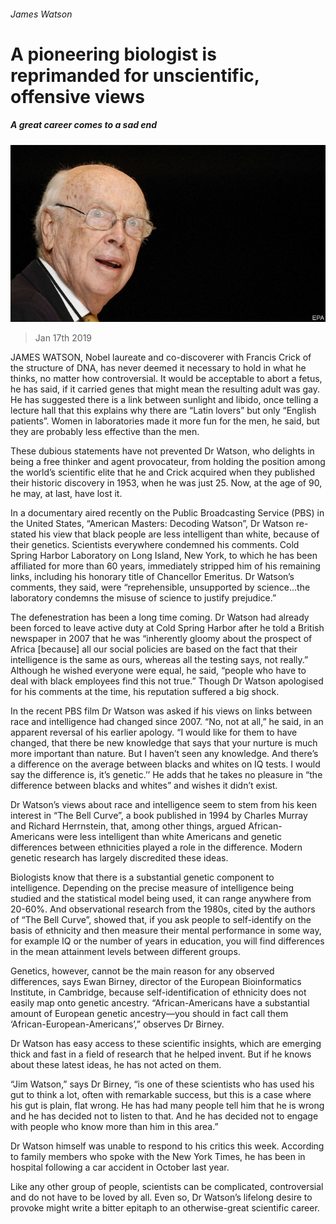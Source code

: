 ###### James Watson

# A pioneering biologist is reprimanded for unscientific, offensive views 

##### A great career comes to a sad end 

![image](images/20190119_stp502.jpg) 

> Jan 17th 2019 

JAMES WATSON, Nobel laureate and co-discoverer with Francis Crick of the structure of DNA, has never deemed it necessary to hold in what he thinks, no matter how controversial. It would be acceptable to abort a fetus, he has said, if it carried genes that might mean the resulting adult was gay. He has suggested there is a link between sunlight and libido, once telling a lecture hall that this explains why there are “Latin lovers” but only “English patients”. Women in laboratories made it more fun for the men, he said, but they are probably less effective than the men. 

These dubious statements have not prevented Dr Watson, who delights in being a free thinker and agent provocateur, from holding the position among the world’s scientific elite that he and Crick acquired when they published their historic discovery in 1953, when he was just 25. Now, at the age of 90, he may, at last, have lost it. 

In a documentary aired recently on the Public Broadcasting Service (PBS) in the United States, “American Masters: Decoding Watson”, Dr Watson re-stated his view that black people are less intelligent than white, because of their genetics. Scientists everywhere condemned his comments. Cold Spring Harbor Laboratory on Long Island, New York, to which he has been affiliated for more than 60 years, immediately stripped him of his remaining links, including his honorary title of Chancellor Emeritus. Dr Watson’s comments, they said, were “reprehensible, unsupported by science...the laboratory condemns the misuse of science to justify prejudice.” 

The defenestration has been a long time coming. Dr Watson had already been forced to leave active duty at Cold Spring Harbor after he told a British newspaper in 2007 that he was “inherently gloomy about the prospect of Africa [because] all our social policies are based on the fact that their intelligence is the same as ours, whereas all the testing says, not really.” Although he wished everyone were equal, he said, “people who have to deal with black employees find this not true.” Though Dr Watson apologised for his comments at the time, his reputation suffered a big shock. 

In the recent PBS film Dr Watson was asked if his views on links between race and intelligence had changed since 2007. “No, not at all,” he said, in an apparent reversal of his earlier apology. “I would like for them to have changed, that there be new knowledge that says that your nurture is much more important than nature. But I haven’t seen any knowledge. And there’s a difference on the average between blacks and whites on IQ tests. I would say the difference is, it’s genetic.’’ He adds that he takes no pleasure in “the difference between blacks and whites” and wishes it didn’t exist. 

Dr Watson’s views about race and intelligence seem to stem from his keen interest in “The Bell Curve”, a book published in 1994 by Charles Murray and Richard Herrnstein, that, among other things, argued African-Americans were less intelligent than white Americans and genetic differences between ethnicities played a role in the difference. Modern genetic research has largely discredited these ideas. 

Biologists know that there is a substantial genetic component to intelligence. Depending on the precise measure of intelligence being studied and the statistical model being used, it can range anywhere from 20-60%. And observational research from the 1980s, cited by the authors of “The Bell Curve”, showed that, if you ask people to self-identify on the basis of ethnicity and then measure their mental performance in some way, for example IQ or the number of years in education, you will find differences in the mean attainment levels between different groups. 

Genetics, however, cannot be the main reason for any observed differences, says Ewan Birney, director of the European Bioinformatics Institute, in Cambridge, because self-identification of ethnicity does not easily map onto genetic ancestry. “African-Americans have a substantial amount of European genetic ancestry—you should in fact call them ‘African-European-Americans’,” observes Dr Birney. 

Dr Watson has easy access to these scientific insights, which are emerging thick and fast in a field of research that he helped invent. But if he knows about these latest ideas, he has not acted on them. 

“Jim Watson,” says Dr Birney, “is one of these scientists who has used his gut to think a lot, often with remarkable success, but this is a case where his gut is plain, flat wrong. He has had many people tell him that he is wrong and he has decided not to listen to that. And he has decided not to engage with people who know more than him in this area.” 

Dr Watson himself was unable to respond to his critics this week. According to family members who spoke with the New York Times, he has been in hospital following a car accident in October last year. 

Like any other group of people, scientists can be complicated, controversial and do not have to be loved by all. Even so, Dr Watson’s lifelong desire to provoke might write a bitter epitaph to an otherwise-great scientific career. 


